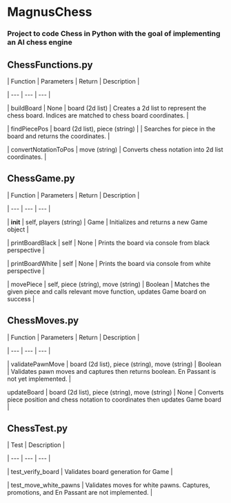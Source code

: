 # MagnusChess

### Project to code Chess in Python with the goal of implementing an AI chess engine

## ChessFunctions.py
| Function | Parameters | Return | Description |

| --- | --- | --- |

| buildBoard | None | board (2d list) | Creates a 2d list to represent the chess board. Indices are matched to chess board coordinates. |

| findPiecePos | board (2d list), piece (string) | | Searches for piece in the board and returns the coordinates. |

| convertNotationToPos | move (string) | Converts chess notation into 2d list coordinates. |

## ChessGame.py
| Function | Parameters | Return | Description |

| --- | --- | --- |

| __init__ | self, players (string) | Game | Initializes and returns a new Game object |

| printBoardBlack | self | None | Prints the board via console from black perspective |

| printBoardWhite | self | None | Prints the board via console from white perspective |

| movePiece | self, piece (string), move (string) | Boolean | Matches the given piece and calls relevant move function, updates Game board on success |

## ChessMoves.py
| Function | Parameters | Return | Description |

| --- | --- | --- |

| validatePawnMove | board (2d list), piece (string), move (string) | Boolean | Validates pawn moves and captures then returns boolean. En Passant is not yet implemented. |

updateBoard | board (2d list), piece (string), move (string) | None | Converts piece position and chess notation to coordinates then updates Game board |


## ChessTest.py
| Test | Description |

| --- | --- | --- |

| test_verify_board | Validates board generation for Game |

| test_move_white_pawns | Validates moves for white pawns. Captures, promotions, and En Passant are not implemented. |
